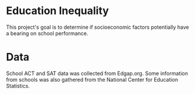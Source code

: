 # Education Inequality
This project's goal is to determine if socioeconomic factors potentially have a bearing on school performance.

# Data
School ACT and SAT data was collected from Edgap.org. Some information from schools was also gathered from the National Center for Education Statistics.
